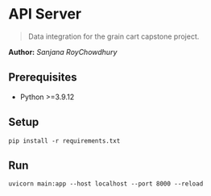 # API Server

> Data integration for the grain cart capstone project.

**Author:** _Sanjana RoyChowdhury_

## Prerequisites
- Python >=3.9.12

## Setup
```shell
pip install -r requirements.txt
```

## Run
```shell
uvicorn main:app --host localhost --port 8000 --reload
```
